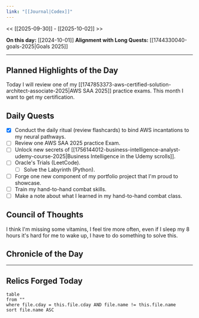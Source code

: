 ```yaml
---
link: "[[Journal|Codex]]"
---
```

<< [[2025-09-30]] - [[2025-10-02]] >>

**On this day:** [[2024-10-01]]
**Alignment with Long Quests:** [[1744330040-goals-2025|Goals 2025]]

---
## Planned Highlights of the Day
Today I will review one of my [[1747853373-aws-certified-solution-architect-associate-2025|AWS SAA 2025]] practice exams. This month I want to get my certification.

## Daily Quests
- [x] Conduct the daily ritual (review flashcards) to bind AWS incantations to my neural pathways.
- [ ] Review one AWS SAA 2025 practice Exam.
- [ ] Unlock new secrets of [[1756144012-business-intelligence-analyst-udemy-course-2025|Business Intelligence in the Udemy scrolls]].
- [ ] Oracle's Trials (LeetCode).
	- [ ] Solve the Labyrinth (Python).
- [ ] Forge one new component of my portfolio project that I'm proud to showcase.
- [ ] Train my hand-to-hand combat skills.
- [ ] Make a note about what I learned in my hand-to-hand combat class.

## Council of Thoughts
I think I'm missing some vitamins, I feel tire more often, even if I sleep my 8 hours it's hard for me to wake up, I have to do something to solve this.

## Chronicle of the Day


---
## Relics Forged Today
```dataview
table
from ""
where file.cday = this.file.cday AND file.name != this.file.name
sort file.name ASC
```

